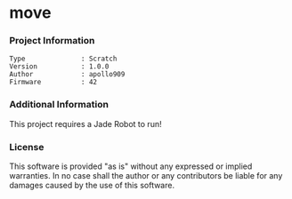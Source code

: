 move
================



### Project Information
```
Type              : Scratch
Version           : 1.0.0
Author            : apollo909
Firmware          : 42
```

### Additional Information
This project requires a Jade Robot to run!

### License
This software is provided "as is" without any expressed or implied warranties.  In no case shall the author or any contributors be liable for any damages caused by the use of this software.

